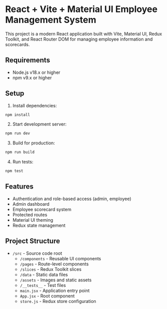 # React + Vite + Material UI Employee Management System

This project is a modern React application built with Vite, Material UI, Redux Toolkit, and React Router DOM for managing employee information and scorecards.

## Requirements

- Node.js v18.x or higher
- npm v9.x or higher

## Setup

1. Install dependencies:
```bash
npm install
```

2. Start development server:
```bash
npm run dev
```

3. Build for production:
```bash
npm run build
```

4. Run tests:
```bash
npm test
```

## Features

- Authentication and role-based access (admin, employee)
- Admin dashboard
- Employee scorecard system
- Protected routes
- Material UI theming
- Redux state management

## Project Structure

- `/src` - Source code root
  - `/components` - Reusable UI components
  - `/pages` - Route-level components
  - `/slices` - Redux Toolkit slices
  - `/data` - Static data files
  - `/assets` - Images and static assets
  - `/__tests__` - Test files
  - `main.jsx` - Application entry point
  - `App.jsx` - Root component
  - `store.js` - Redux store configuration
